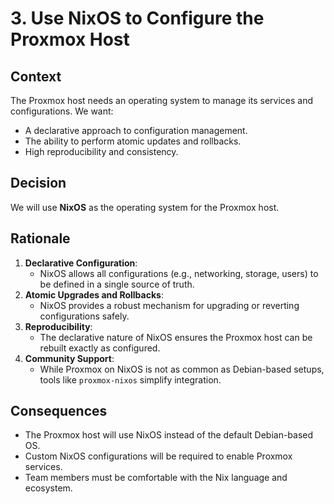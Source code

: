# 3. Use NixOS to Configure the Proxmox Host

## Context
The Proxmox host needs an operating system to manage its services and configurations. We want:
- A declarative approach to configuration management.
- The ability to perform atomic updates and rollbacks.
- High reproducibility and consistency.

## Decision
We will use **NixOS** as the operating system for the Proxmox host.

## Rationale
1. **Declarative Configuration**:
   - NixOS allows all configurations (e.g., networking, storage, users) to be defined in a single source of truth.
2. **Atomic Upgrades and Rollbacks**:
   - NixOS provides a robust mechanism for upgrading or reverting configurations safely.
3. **Reproducibility**:
   - The declarative nature of NixOS ensures the Proxmox host can be rebuilt exactly as configured.
4. **Community Support**:
   - While Proxmox on NixOS is not as common as Debian-based setups, tools like `proxmox-nixos` simplify integration.

## Consequences
- The Proxmox host will use NixOS instead of the default Debian-based OS.
- Custom NixOS configurations will be required to enable Proxmox services.
- Team members must be comfortable with the Nix language and ecosystem.
